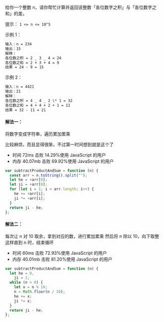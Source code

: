 给你一个整数 n，请你帮忙计算并返回该整数「各位数字之积」与「各位数字之和」的差。

提示：
`1 <= n <= 10^5`

示例 1：

```tex
输入：n = 234
输出：15
解释：
各位数之积 = 2 _ 3 _ 4 = 24
各位数之和 = 2 + 3 + 4 = 9
结果 = 24 - 9 = 15
```

示例 2：

```tex
输入：n = 4421
输出：21
解释：
各位数之积 = 4 _ 4 _ 2 \* 1 = 32
各位数之和 = 4 + 4 + 2 + 1 = 11
结果 = 32 - 11 = 21
```

#### 解法一：

将数字变成字符串，遍历累加累乘

比较麻烦，而且显得很笨，不过第一时间想到就是这个了

- 时间 72ms 击败 14.29%使用 JavaScript 的用户
- 内存 40.07mb 击败 69.92%使用 JavaScript 的用户

```js
var subtractProductAndSum = function (n) {
  const arr = n.toString().split("");
  let he = +arr[0];
  let ji = +arr[0];
  for (let i = 1; i < arr.length; i++) {
    he += +arr[i];
    ji *= +arr[i];
  }
  return ji - he;
};
```

#### 解法二：

每次让 n 对 10 取余，拿到对应的数，进行累加累乘
然后将 n 除以 10，向下取整
这样直到 n 时，结束循环

- 时间 60ms 击败 72.93%使用 JavaScript 的用户
- 内存 40.01mb 击败 81.20%使用 JavaScript 的用户

```js
var subtractProductAndSum = function (n) {
  let he = 0,
    ji = 1;
  while (n > 0) {
    let x = n % 10;
    n = Math.floor(n / 10);
    he += x;
    ji *= x;
  }
  return ji - he;
};
```
